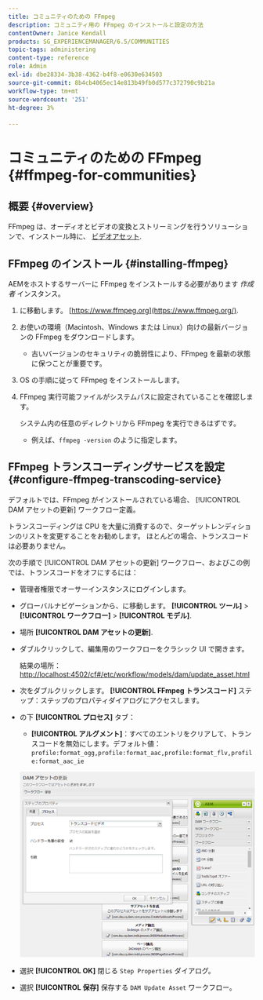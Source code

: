 ```yaml
---
title: コミュニティのための FFmpeg
description: コミュニティ用の FFmpeg のインストールと設定の方法
contentOwner: Janice Kendall
products: SG_EXPERIENCEMANAGER/6.5/COMMUNITIES
topic-tags: administering
content-type: reference
role: Admin
exl-id: dbe28334-3b38-4362-b4f8-e0630e634503
source-git-commit: 8b4cb4065ec14e813b49fb0d577c372790c9b21a
workflow-type: tm+mt
source-wordcount: '251'
ht-degree: 3%

---
```


# コミュニティのための FFmpeg {#ffmpeg-for-communities}

## 概要 {#overview}

FFmpeg は、オーディオとビデオの変換とストリーミングを行うソリューションで、インストール時に、 [ビデオアセット](../../help/sites-authoring/default-components-foundation.md#video).

## FFmpeg のインストール {#installing-ffmpeg}

AEMをホストするサーバーに FFmpeg をインストールする必要があります *作成者* インスタンス。

1. に移動します。 [https://www.ffmpeg.org](https://www.ffmpeg.org/).
1. お使いの環境（Macintosh、Windows または Linux）向けの最新バージョンの FFmpeg をダウンロードします。

   * 古いバージョンのセキュリティの脆弱性により、FFmpeg を最新の状態に保つことが重要です。

1. OS の手順に従って FFmpeg をインストールします。

1. FFmpeg 実行可能ファイルがシステムパスに設定されていることを確認します。

   システム内の任意のディレクトリから FFmpeg を実行できるはずです。

   * 例えば、`ffmpeg -version` のように指定します。

## FFmpeg トランスコーディングサービスを設定 {#configure-ffmpeg-transcoding-service}

デフォルトでは、FFmpeg がインストールされている場合、 [!UICONTROL DAM アセットの更新] ワークフロー定義。

トランスコーディングは CPU を大量に消費するので、ターゲットレンディションのリストを変更することをお勧めします。 ほとんどの場合、トランスコードは必要ありません。

次の手順で [!UICONTROL DAM アセットの更新] ワークフロー、およびこの例では、トランスコードをオフにするには：

* 管理者権限でオーサーインスタンスにログインします。
* グローバルナビゲーションから、に移動します。 **[!UICONTROL ツール]** > **[!UICONTROL ワークフロー]** > **[!UICONTROL モデル]**.
* 場所 **[!UICONTROL DAM アセットの更新]**.
* ダブルクリックして、編集用のワークフローをクラシック UI で開きます。

  結果の場所： [http://localhost:4502/cf#/etc/workflow/models/dam/update_asset.html](http://localhost:4502/cf#/etc/workflow/models/dam/update_asset.html)

* 次をダブルクリックします。 **[!UICONTROL FFmpeg トランスコード]** ステップ：ステップのプロパティダイアログにアクセスします。
* の下 **[!UICONTROL プロセス]** タブ：

   * **[!UICONTROL アルグメント]**：すべてのエントリをクリアして、トランスコードを無効にします。デフォルト値： `profile:format_ogg,profile:format_aac,profile:format_flv,profile:format_aac_ie`

  ![configure-ffmpeg](assets/configure-ffmpeg.png)

* 選択 **[!UICONTROL OK]** 閉じる `Step Properties` ダイアログ。

* 選択 **[!UICONTROL 保存]** 保存する `DAM Update Asset` ワークフロー。
